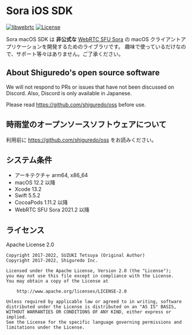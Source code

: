 # Sora iOS SDK

[![libwebrtc](https://img.shields.io/badge/libwebrtc-m98.4758-blue.svg)](https://chromium.googlesource.com/external/webrtc/+/branch-heads/4758)
[![License](https://img.shields.io/badge/License-Apache%202.0-blue.svg)](https://opensource.org/licenses/Apache-2.0)

Sora macOS SDK は **非公式な** [WebRTC SFU Sora](https://sora.shiguredo.jp) の macOS クライアントアプリケーションを開発するためのライブラリです。
趣味で使っているだけなので、サポート等々はありません。ご了承ください。

## About Shiguredo's open source software

We will not respond to PRs or issues that have not been discussed on Discord. Also, Discord is only available in Japanese.

Please read https://github.com/shiguredo/oss before use.

## 時雨堂のオープンソースソフトウェアについて

利用前に https://github.com/shiguredo/oss をお読みください。

## システム条件

- アーキテクチャ arm64, x86_64
- macOS 12.2 以降
- Xcode 13.2
- Swift 5.5.2
- CocoaPods 1.11.2 以降
- WebRTC SFU Sora 2021.2 以降

## ライセンス

Apache License 2.0

```
Copyright 2017-2022, SUZUKI Tetsuya (Original Author)
Copyright 2017-2022, Shiguredo Inc.

Licensed under the Apache License, Version 2.0 (the "License");
you may not use this file except in compliance with the License.
You may obtain a copy of the License at

    http://www.apache.org/licenses/LICENSE-2.0

Unless required by applicable law or agreed to in writing, software
distributed under the License is distributed on an "AS IS" BASIS,
WITHOUT WARRANTIES OR CONDITIONS OF ANY KIND, either express or implied.
See the License for the specific language governing permissions and
limitations under the License.
```
